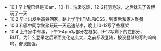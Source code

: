 * 10.1 早上醒已经是10am，10-11：洗漱吃饭，12-2打羽毛球，之后就去了省博玩了一天
* 10.2 早上出发坐高铁回家，路上学学HTML和CSS，到家后和家人聚餐
* 10.3 和高中同学聚聚玩玩一天迅速结束，晚上10-12写了些框架
* 10.4 上午家中有事，下午1-4pm写部分左框架，9-12写剩下的左部分，BUT，为什么登录之后界面变化这么大，之前都没登陆，按没登陆的写的呜呜呜，奋发图强。